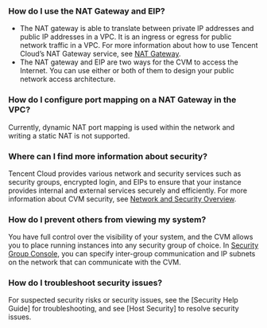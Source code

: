 ### How do I use the NAT Gateway and EIP?
- The NAT gateway is able to translate between private IP addresses and public IP addresses in a VPC. It is an ingress or egress for public network traffic in a VPC. For more information about how to use Tencent Cloud’s NAT Gateway service, see [NAT Gateway](https://intl.cloud.tencent.com/document/product/1015).
- The NAT gateway and EIP are two ways for the CVM to access the Internet. You can use either or both of them to design your public network access architecture.

### How do I configure port mapping on a NAT Gateway in the VPC?
Currently, dynamic NAT port mapping is used within the network and writing a static NAT is not supported.


### Where can I find more information about security?
Tencent Cloud provides various network and security services such as security groups, encrypted login, and EIPs to ensure that your instance provides internal and external services securely and efficiently. For more information about CVM security, see [Network and Security Overview](https://intl.cloud.tencent.com/document/product/213/5220).

### How do I prevent others from viewing my system?
You have full control over the visibility of your system, and the CVM allows you to place running instances into any security group of choice. In [Security Group Console](https://console.cloud.tencent.com/cvm/securitygroup), you can specify inter-group communication and IP subnets on the network that can communicate with the CVM.

### How do I troubleshoot security issues?
For suspected security risks or security issues, see the [Security Help Guide] for troubleshooting, and see [Host Security] to resolve security issues. 
